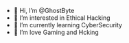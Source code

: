 - 👋 Hi, I’m @GhostByte
- 👀 I’m interested in Ethical Hacking
- 🌱 I’m currently learning CyberSecurity
- 💞️ I’m love Gaming and Hcking
